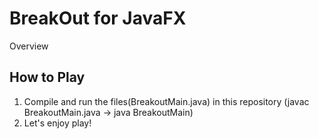BreakOut for JavaFX
====

Overview

## How to Play
1. Compile and run the files(BreakoutMain.java) in this repository
  (javac BreakoutMain.java -> java BreakoutMain)
2. Let's enjoy play!
